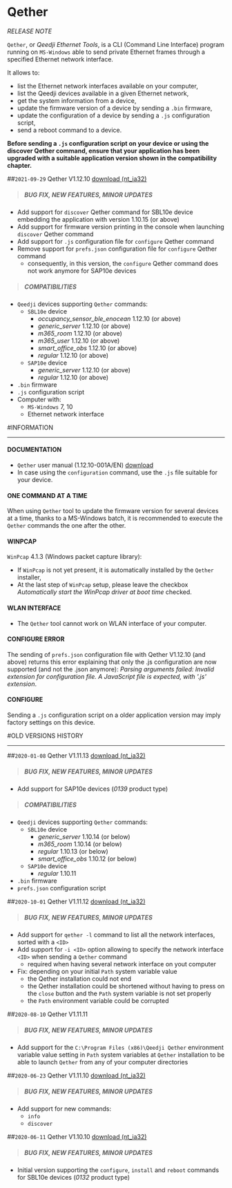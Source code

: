 # Qether
*RELEASE NOTE*

`Qether`, or *Qeedji Ethernet Tools*, is a CLI (Command Line Interface) program running on `MS-Windows` able to send private Ethernet frames through a specified Ethernet network interface.

It allows to:

- list the Ethernet network interfaces available on your computer,
- list the Qeedji devices available in a given Ethernet network,
- get the system information from a device,
- update the firmware version of a device by sending a `.bin` firmware,
- update the configuration of a device by sending a `.js` configuration script,
- send a reboot command to a device.

**Before sending a `.js` configuration script on your device or using the discover Qether command, ensure that your application has been upgraded with a suitable application version shown in the compatibility chapter.**

##`2021-09-29` Qether V1.12.10 [download (nt_ia32)](https://github.com/Qeedji/archives/blob/master/downloads/sbl10e/qether/qether-nt_ia32-setup-1.12.10.exe)
>##### **BUG FIX, NEW FEATURES, MINOR UPDATES**
- Add support for `discover` Qether command for SBL10e device embedding the application with version 1.10.15 (or above)
- Add support for firmware version printing in the console when launching `discover` Qether command
- Add support for `.js` configuration file for `configure` Qether command
- Remove support for `prefs.json` configuration file for `configure` Qether command
	- consequently, in this version, the `configure` Qether command does not work anymore for SAP10e devices
>##### **COMPATIBILITIES**
- `Qeedji` devices supporting `Qether` commands:
	- `SBL10e` device
		- *occupancy_sensor_ble_enocean* 1.12.10 (or above)
		- *generic_server* 1.12.10 (or above)
		- *m365_room* 1.12.10 (or above)
		- *m365_user* 1.12.10 (or above)
		- *smart_office_obs* 1.12.10 (or above)
		- *regular* 1.12.10 (or above)
	- `SAP10e` device
		- *generic_server* 1.12.10 (or above)
		- *regular* 1.12.10 (or above)
- `.bin` firmware
- `.js` configuration script
- Computer with:
	- `MS-Windows` 7, 10
	- Ethernet network interface

#INFORMATION
***********************************************************************
#### **DOCUMENTATION**
- `Qether` user manual (1.12.10-001A/EN) [download](https://github.com/Qeedji/archives/blob/master/downloads/sbl10e/qether/qether-user_manual-1.12.10-001A_en.pdf)
- In case using the `configuration` command, use the `.js` file suitable for your device.
#### **ONE COMMAND AT A TIME**
When using `Qether` tool to update the firmware version for several devices at a time, thanks to a MS-Windows batch, it is recommended to execute the `Qether` commands the one after the other.
#### **WINPCAP**
`WinPcap` 4.1.3 (Windows packet capture library):
- If `WinPcap` is not yet present, it is automatically installed by the `Qether` installer,
- At the last step of `WinPcap` setup, please leave the checkbox *Automatically start the WinPcap driver at boot time* checked.
#### **WLAN INTERFACE**
- The `Qether` tool cannot work on WLAN interface of your computer.
#### **CONFIGURE ERROR**
The sending of `prefs.json` configuration file with Qether V1.12.10 (and above) returns this error explaining that only the .js configuration are now supported (and not the .json anymore): *Parsing arguments failed: Invalid extension for configuration file. A JavaScript file is expected, with '.js' extension*.
#### **CONFIGURE**
Sending a `.js` configuration script on a older application version may imply factory settings on this device.

#OLD VERSIONS HISTORY
***********************************************************************

##`2020-01-08` Qether V1.11.13 [download (nt_ia32)](https://github.com/Qeedji/archives/blob/master/downloads/sbl10e/qether/qether-nt_ia32-setup-1.11.13.exe)
>##### **BUG FIX, NEW FEATURES, MINOR UPDATES**
- Add support for SAP10e devices (*0139* product type)
>##### **COMPATIBILITIES**
- `Qeedji` devices supporting `Qether` commands:
	- `SBL10e` device
		- *generic_server* 1.10.14 (or below)
		- *m365_room* 1.10.14 (or below)
		- *regular* 1.10.13 (or below)
		- *smart_office_obs* 1.10.12 (or below)
	- `SAP10e` device
		- *regular* 1.10.11
- `.bin` firmware
- `prefs.json` configuration script

##`2020-10-01` Qether V1.11.12 [download (nt_ia32)](https://github.com/Qeedji/archives/blob/master/downloads/sbl10e/qether/qether-nt_ia32-setup-1.11.12.exe)
>##### **BUG FIX, NEW FEATURES, MINOR UPDATES**
- Add support for ```qether -l``` command to list all the network interfaces, sorted with a ```<ID>```
- Add support for ```-i <ID>``` option allowing to specify the network interface ```<ID>``` when sending a `Qether` command
	- required when having several network interface on yout computer
- Fix: depending on your initial ```Path``` system variable value
	- the Qether installation could not end
	- the Qether installation could be shortened without having to press on the ```close``` button and the ```Path``` system variable is not set properly
	- the `Path` environment variable could be corrupted

##`2020-08-10` Qether V1.11.11
>##### **BUG FIX, NEW FEATURES, MINOR UPDATES**
- Add support for the `C:\Program Files (x86)\Qeedji Qether` environment variable value setting in `Path` system variables at `Qether` installation to be able to launch `Qether` from any of your computer directories

##`2020-06-23` Qether V1.11.10 [download (nt_ia32)](https://github.com/Qeedji/archives/blob/master/downloads/sbl10e/qether/qether-nt_ia32-setup-1.11.10.exe)
>##### **BUG FIX, NEW FEATURES, MINOR UPDATES**
- Add support for new commands:
	- `info`
	- `discover`

##`2020-06-11` Qether V1.10.10 [download (nt_ia32)](https://github.com/Qeedji/archives/blob/master/downloads/sbl10e/qether/qether-nt_ia32-setup-1.10.10.exe)
>##### **BUG FIX, NEW FEATURES, MINOR UPDATES**
- Initial version supporting the `configure`, `install` and `reboot` commands for SBL10e devices (*0132* product type)
